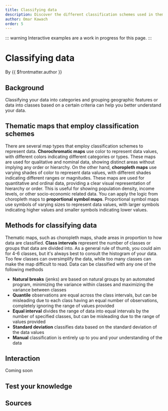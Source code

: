 ```yaml
---
title: Classifying data
description: Discover the different classification schemes used in thematic mapping.
author: Omar Kawach
order: 5
---
```


::: warning
Interactive examples are a work in progress for this page.
:::

# Classifying data

By {{ $frontmatter.author }}

## Background

Classifying your data into categories and grouping geographic features or data into classes based on a certain criteria can help you better understand your data. 

## Thematic maps that employ classification schemes

There are several map types that employ classification schemes to represent data. 
**Chorochromatic maps** use color to represent data values, with different colors indicating different categories or types. 
These maps are used for qualitative and nominal data, showing distinct areas without implying any order or hierarchy.
On the other hand, **choropleth maps** use varying shades of color to represent data values, with different shades indicating different ranges or magnitudes. 
These maps are used for quantitative and ordinal data, providing a clear visual representation of hierarchy or order.
This is useful for showing population density, income levels, or other socio-economic related data.
You can apply the logic from choropleth maps to **proportional symbol maps**.
Proportional symbol maps use symbols of varying sizes to represent data values, with larger symbols indicating higher values and smaller symbols indicating lower values. 

## Methods for classifying data

Thematic maps, such as choropleth maps, shade areas in proportion to how data are classified.
**Class intervals** represent the number of classes or groups that data are divided into.
As a general rule of thumb, you could aim for 4-6 classes, but it's always best to consult the histogram of your data. 
Too few classes can oversimplify the data, while too many classes can make the map difficult to read.
Data can be classified with any one of the following methods 
- **Natural breaks** (jenks) are based on natural groups by an automated program, minimizing the variance within classes and maximizing the variance between classes
- **Quantile** observations are equal across the class intervals, but can be misleading due to each class having an equal number of observations, completely ignoring the range of values provided
- **Equal interval** divides the range of data into equal intervals by the number of specified classes, but can be misleading due to the range of values provided
- **Standard deviation** classifies data based on the standard deviation of the data values
- **Manual** classification is entirely up to you and your understanding of the data

<ContentFigure
  :imgSrc="'/assets/images/histogram_examples.png'"
  :description="'Classifying data'"
  :anchorHref="'https://creativecommons.org/licenses/by-nc-sa/4.0/'"
  :anchorText="'Credit: Axis Maps licensed under CC BY-ND 2.0'"
/>

## Interaction

Coming soon

<!-- {/* ColorBrewer */}
{/* Switch breaks between 1 to 6 and play with color palette */}
{/* https://colorbrewer2.org/#type=sequential&scheme=BuGn&n=3 */}
{/* https://github.com/axismaps/colorbrewer?tab=readme-ov-file */}
{/* Talk about sequential, diverging and qualitative color schemes */} -->

## Test your knowledge

<Quiz
    :quiz-data="{
        questions: [
            {
            question: 'Is the following statement true or false? Equal intervals mean each group has the same size. Quantiles mean each group has the same number of items.',
            options: [
                {
                answer: 'True',
                key: 1
                },
                {
                answer: 'False',
                key: 2
                }
            ],
            correctAnswer: 1
            }
        ]
    }"
/>

## Sources

<Sources 
    :sources="[
        {
            title: 'The Basics of Data Classification',
            author: 'Axis Maps',
            url: 'https://www.axismaps.com/guide/data-classification',
        }
    ]"
/>